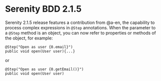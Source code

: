 # Serenity BDD 2.1.5
Serenity 2.1.5 release features a contribution from @a-en, the capability to process complex expressions in `@Step` annotations. When the parameter to a `@Step` method is an object, you can now refer to properties or methods of the object, for example: 

```
@Step("Open as user {0.email}")
public void open(User user){...}
```

or 

```
@Step("Open as user {0.getEmail()}")
public void open(User user)
```
